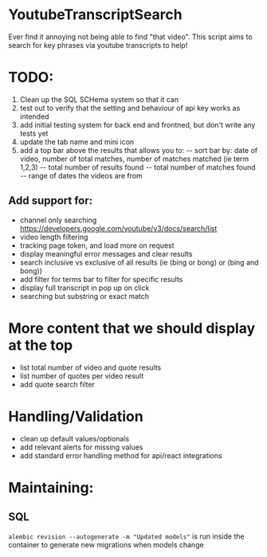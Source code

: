 # YoutubeTranscriptSearch
Ever find it annoying not being able to find "that video". This script aims to search for key phrases via youtube transcripts to help!


# TODO:
1. Clean up the SQL SCHema system so that it can 
2. test out to verify that the setting and behaviour of api key works as intended
2. add initial testing system for back end and frontned, but don't write any tests yet
3. update the tab name and mini icon
4. add a top bar above the results that allows you to:
-- sort bar by: date of video, number of total matches, number of matches matched (ie term 1,2,3) 
-- total number of results found
-- total number of matches found
-- range of dates the videos are from


## Add support for:
- channel only searching https://developers.google.com/youtube/v3/docs/search/list
- video length filtering
- tracking page token, and load more on request
- display meaningful error messages and clear results 
- search inclusive vs exclusive of all results (ie (bing or bong) or (bing and bong))
- add filter for terms bar to filter for specific results    
- display full transcript in pop up on click 
- searching but substring or exact match

# More content that we should display at the top
- list total number of video and quote results
- list number of quotes per video result
- add quote search filter

# Handling/Validation
- clean up default values/optionals
- add relevant alerts for missing values
- add standard error handling method for api/react integrations



# Maintaining:
## SQL
`alembic revision --autogenerate -m "Updated models"` is run inside the container to generate new migrations when models change